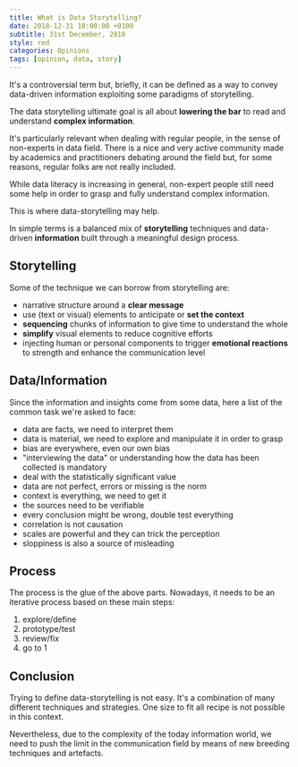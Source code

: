 ```yaml
---
title: What is Data Storytelling?
date: 2018-12-31 10:00:00 +0100
subtitle: 31st December, 2018
style: red
categories: Opinions
tags: [opinion, data, story]
---
```


It's a controversial term but, briefly, it can be defined as a way to convey data-driven information exploiting some paradigms of storytelling.

The data storytelling ultimate goal is all about **lowering the bar** to read and understand **complex information**.

It's particularly relevant when dealing with regular people, in the sense of non-experts in data field. There is a nice and very active community made by academics and practitioners debating around the field but, for some reasons, regular folks are not really included.

While data literacy is increasing in general, non-expert people still need some help in order to grasp and fully understand complex information.

This is where data-storytelling may help.

In simple terms is a balanced mix of **storytelling** techniques and data-driven **information** built through a meaningful design process.

## Storytelling

Some of the technique we can borrow from storytelling are:

- narrative structure around a **clear message**
- use (text or visual) elements to anticipate or **set the context**
- **sequencing** chunks of information to give time to understand the whole
- **simplify** visual elements to reduce cognitive efforts
- injecting human or personal components to trigger **emotional reactions** to strength and enhance the communication level

## Data/Information

Since the information and insights come from some data, here a list of the common task we're asked to face:

- data are facts, we need to interpret them
- data is material, we need to explore and manipulate it in order to grasp
- bias are everywhere, even our own bias
- "interviewing the data" or understanding how the data has been collected is mandatory
- deal with the statistically significant value
- data are not perfect, errors or missing is the norm
- context is everything, we need to get it
- the sources need to be verifiable
- every conclusion might be wrong, double test everything
- correlation is not causation
- scales are powerful and they can trick the perception
- sloppiness is also a source of misleading

## Process

The process is the glue of the above parts. Nowadays, it needs to be an iterative process based on these main steps:

1. explore/define
2. prototype/test
3. review/fix
4. go to 1

## Conclusion

Trying to define data-storytelling is not easy. It's a combination of many different techniques and strategies. One size to fit all recipe is not possible in this context.

Nevertheless, due to the complexity of the today information world, we need to push the limit in the communication field by means of new breeding techniques and artefacts.